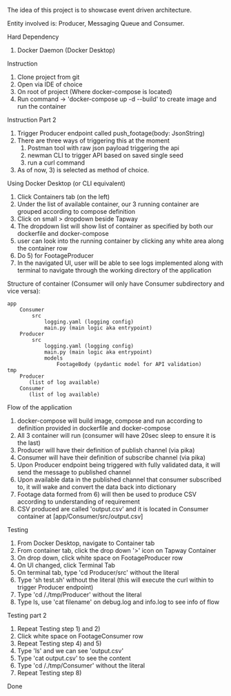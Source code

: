 The idea of this project is to showcase event driven architecture.

Entity involved is: Producer, Messaging Queue and Consumer.

Hard Dependency
1. Docker Daemon (Docker Desktop)

Instruction
1. Clone project from git
2. Open via IDE of choice
3. On root of project (Where docker-compose is located)
4. Run command -> 'docker-compose up -d --build' to create image and run the container


Instruction Part 2
1. Trigger Producer endpoint called push_footage(body: JsonString)
2. There are three ways of triggering this at the moment
   1. Postman tool with raw json payload triggering the api
   2. newman CLI to trigger API based on saved single seed
   3. run a curl command
3. As of now, 3) is selected as method of choice.

Using Docker Desktop (or CLI equivalent)
1. Click Containers tab (on the left)
2. Under the list of available container, our 3 running container are grouped according to compose definition
3. Click on small > dropdown beside Tapway
4. The dropdown list will show list of container as specified by both our dockerfile and docker-compose
5. user can look into the running container by clicking any white area along the container row
6. Do 5) for FootageProducer
7. In the navigated UI, user will be able to see logs implemented along with terminal to navigate through the working directory of the application

Structure of container (Consumer will only have Consumer subdirectory and vice versa):

    app
        Consumer
            src
                logging.yaml (logging config)
                main.py (main logic aka entrypoint)
        Producer
            src
                logging.yaml (logging config)
                main.py (main logic aka entrypoint)
                models
                    FootageBody (pydantic model for API validation)
    tmp
        Producer
           (list of log available)
        Consumer
           (list of log available)

Flow of the application
1. docker-compose will build image, compose and run according to definition provided in dockerfile and docker-compose
2. All 3 container will run (consumer will have 20sec sleep to ensure it is the last)
3. Producer will have their definition of publish channel (via pika)
4. Consumer will have their definition of subscribe channel (via pika)
5. Upon Producer endpoint being triggered with fully validated data, it will send the message to published channel 
6. Upon available data in the published channel that consumer subscribed to, it will wake and convert the data back into dictionary
7. Footage data formed from 6) will then be used to produce CSV according to understanding of requirement
8. CSV produced are called 'output.csv' and it is located in Consumer container at [app/Consumer/src/output.csv]

Testing
1. From Docker Desktop, navigate to Container tab
2. From container tab, click the drop down '>' icon on Tapway Container
3. On drop down, click white space on FootageProducer row
4. On UI changed, click Terminal Tab
5. On terminal tab, type 'cd Producer/src' without the literal
6. Type 'sh test.sh' without the literal (this will execute the curl within to trigger Producer endpoint)
7. Type 'cd /./tmp/Producer' without the literal
8. Type ls, use 'cat filename' on debug.log and info.log to see info of flow

Testing part 2
1. Repeat Testing step 1) and 2)
2. Click white space on FootageConsumer row
3. Repeat Testing step 4) and 5)
4. Type 'ls' and we can see 'output.csv'
5. Type 'cat output.csv' to see the content
6. Type 'cd /./tmp/Consumer' without the literal
7. Repeat Testing step 8)

Done
